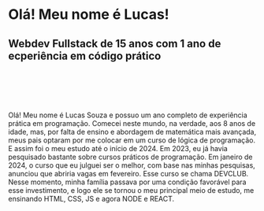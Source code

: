 <h1>Olá! Meu nome é Lucas!</h1>
<h2>Webdev Fullstack de 15 anos com 1 ano de ecperiência em código prático</h2>
<br>
<br>
<br>
<br>
<p>Olá! Meu nome é Lucas Souza e possuo um ano completo de experiência prática em programação. Comecei neste mundo, na verdade, aos 8 anos de idade, mas, por falta de ensino e abordagem de matemática mais avançada, meus pais optaram por me colocar em um curso de lógica de programação. E assim foi o meu estudo até o início de 2024. Em 2023, eu já havia pesquisado bastante sobre cursos práticos de programação. Em janeiro de 2024, o curso que eu julguei ser o melhor, com base nas minhas pesquisas, anunciou que abriria vagas em fevereiro. Esse curso se chama DEVCLUB. Nesse momento, minha família passava por uma condição favorável para esse investimento, e logo ele se tornou o meu principal meio de estudo, me ensinando HTML, CSS, JS e agora NODE e REACT.<p>